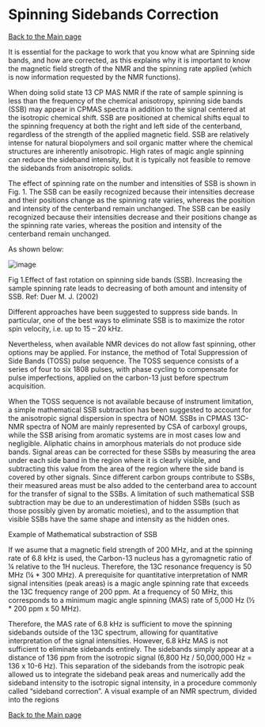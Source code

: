 # Spinning Sidebands Correction
[Back to the Main page](README.md)

It is essential for the package to work that you know what are Spinning side bands, and how are corrected, as this explains why it is important to know the magnetic field stregth of the NMR and the spinning rate applied (which is now information requested by the NMR functions).

When doing solid state 13 CP MAS NMR if the rate of sample spinning is less than the frequency of the chemical anisotropy, spinning side bands (SSB) may appear in CPMAS spectra in addition to the signal centered at the isotropic chemical shift. SSB are positioned at chemical shifts equal to the spinning frequency at both the right and left side of the centerband, regardless of the strength of the applied magnetic field. SSB are relatively intense for natural biopolymers and soil organic matter where the chemical structures are inherently anisotropic. High rates of magic angle spinning can reduce the sideband intensity, but it is typically not feasible to remove the sidebands from anisotropic solids.  

The effect of spinning rate on the number and intensities of SSB is shown in Fig. 1. The SSB can be easily recognized because their intensities decrease and their positions change as the spinning rate varies, whereas the position and intensity of the centerband remain unchanged. The SSB can be easily recognized because their intensities decrease and their positions change as the spinning rate varies, whereas the position and
intensity of the centerband remain unchanged.

As shown below:

![image](https://github.com/LuisCol8/SOMnmR/assets/35764330/fd38b431-e32d-4b7e-be2f-5fbe2a7fb5ec)

Fig 1.Effect of fast rotation on spinning side bands (SSB). Increasing the sample spinning rate leads to decreasing of both amount and intensity of SSB. Ref: Duer M. J. (2002)

Different approaches have been suggested to suppress side bands. In particular, one of the best ways to eliminate SSB is to maximize the rotor spin velocity, i.e. up to 15 – 20 kHz.

Nevertheless, when available NMR devices do not allow fast spinning, other options may be applied. For instance, the method of Total Suppression of Side Bands (TOSS) pulse sequence. The TOSS sequence consists of a series of four to six 1808 pulses, with phase cycling to compensate for pulse imperfections, applied on the carbon-13 just before spectrum acquisition.

When the TOSS sequence is not available because of instrument limitation, a simple mathematical SSB subtraction has been suggested to account for the anisotropic signal dispersion in spectra of NOM. SSBs in CPMAS 13C-NMR spectra of NOM are mainly represented by CSA of carboxyl groups, while the SSB arising from aromatic systems are in most cases low and negligible. Aliphatic chains in amorphous materials do not produce side bands. Signal areas can be corrected for these SSBs by measuring the area under each side band in the region where it is clearly visible, and subtracting this value from the area of the region where the side band is covered by other signals. Since different carbon groups contribute to SSBs, their measured areas must be also added to the centerband area to account for the transfer of signal to the SSBs. A limitation of such mathematical SSB subtraction may be due to an underestimation of hidden SSBs (such as those possibly given by aromatic moieties), and to the assumption that visible SSBs have the same shape and intensity as the hidden ones.

Example of Mathematical substraction of SSB

If we asume that a magnetic field strength of 200 MHz, and at the spinning rate of 6.8 kHz is used, the Carbon-13 nucleus has a gyromagnetic ratio of ¼ relative to the 1H nucleus. 
Therefore, the 13C resonance frequency is 50 MHz (¼ * 300 MHz). A prerequisite for quantitative interpretation of NMR signal intensities (peak areas) is a magic angle spinning rate that exceeds the 13C frequency range of 200 ppm. At a frequency of 50 MHz, this corresponds to a minimum magic angle spinning (MAS) rate of 5,000 Hz (½ * 200 ppm x 50 MHz).

Therefore, the MAS rate of 6.8 kHz is sufficient to move the spinning sidebands outside of the 13C spectrum, allowing for quantitative interpretation of the signal intensities. However, 6.8 kHz MAS is not sufficient to eliminate sidebands entirely. The sidebands simply appear at a distance of 136 ppm from the isotropic signal (6,800 Hz / 50,000,000 Hz = 136 x 10-6 Hz). This separation of the sidebands from the isotropic peak allowed us to integrate the sideband peak areas and numerically add the sideband intensity to the isotropic signal intensity, in a procedure commonly called “sideband correction”.
A visual example of an NMR spectrum, divided into the regions 

[Back to the Main page](README.md)

